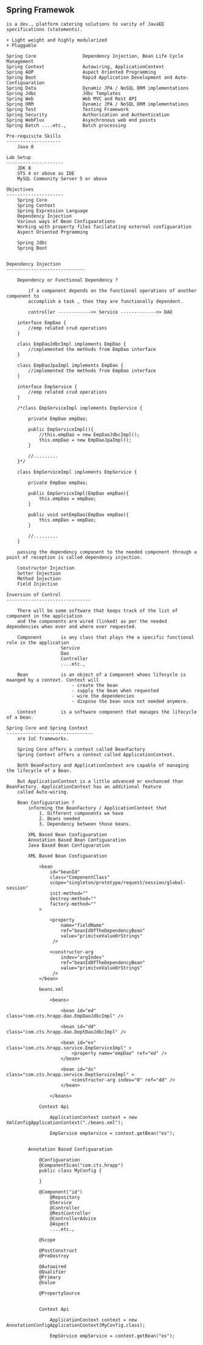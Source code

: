 Spring Framewok
-----------------------------------------------------------------------------------

    is a dev., platform catering solutions to varity of JavaEE specifications (statements).

    + Light weight and highly modularized
    + Pluggable

    Spring Core                 Dependency Injection, Bean Life Cycle Management
    Spring Context              Autowiring, ApplicationContext
    Spring AOP                  Aspect Oriented Programming
    Spring Boot                 Rapid Application Development and Auto-Configuaration
    Spring Data                 Dynamic JPA / NoSQL ORM implementations
    Spring Jdbc                 Jdbc Templates
    Spring Web                  Web MVC and Rest API
    Spring ORM                  Dynamic JPA / NoSQL ORM implementations
    Spring Test                 Testing Framework
    Spring Security             Authorization and Authentication
    Spring WebFlux              Asynchronous web end points
    Spring Batch ....etc.,      Batch processing

    Pre-requisite Skills
    --------------------
        Java 8

    Lab Setup
    ---------------------
        JDK 8
        STS 4 or above as IDE
        MySQL Community Server 5 or above

    Objectives
    ---------------------
        Spring Core
        Spring Context
        Spring Expression Language
        Dependency Injection
        Various ways of Bean Configuarations
        Working with property files facilatating external configuaration
        Aspect Oriented Prgramming

        Spring Jdbc
        Spring Boot
    

    Dependency Injection
    -----------------------------

        Dependency or Functional Dependency ?

            if a component depends on the functional operations of another component to
            accomplish a task , then they are functionally dependent.

            controller ------------>> Service ------------->> DAO

        interface EmpDao {
            //emp related crud operations
        }

        class EmpDaoJdbcImpl implements EmpDao {
            //implemented the methods from EmpDao interface
        }

        class EmpDaoJpaImpl implements EmpDao {
            //implemented the methods from EmpDao interface
        }

        interface EmpService {
            //emp related crud operations
        }

        /*class EmpServiceImpl implements EmpService {

            private EmpDao empDao;

            public EmpServiceImpl(){
                //this.empDao = new EmpDaoJdbcImpl();
                this.empDao = new EmpDaoJpaImpl();
            }

            //.........
        }*/

        class EmpServiceImpl implements EmpService {

            private EmpDao empDao;

            public EmpServiceImpl(EmpDao empDao){
                this.empDao = empDao;
            }

            public void setEmpDao(EmpDao empDao){
                this.empDao = empDao;
            }

            //.........
        }

        passing the dependency component to the needed component through a point of reception is called dependency injection.

        Constructor Injection
        Setter Injection
        Method Injection
        Field Injection

    Inversion of Control 
    -------------------------------

        There will be some software that keeps track of the list of component in the applciation
        and the components are wired (linked) as per the needed dependencies when ever and where ever requested.

        Component       is any class that plays the a specific functional role in the application
                        Service
                        Dao
                        Controller
                        ....etc.,

        Bean            is an object of a Component whoes lifecycle is maanged by a context. Context will
                            - create the bean
                            - supply the bean when requested
                            - wire the dependencies
                            - dispose the bean once not needed anymore.

        Context         is a software component that manages the lifecycle of a bean.

    Spring Core and Spring Context
    --------------------------------
        are IoC frameworks.

        Spring Core offers a context called BeanFactory
        Spring Context offers a context called ApplicationContext.

        Both BeanFactory and ApplicationContext are capable of managing the lifecycle of a Bean.

        But ApplicationContext is a little advanced or enchanced than BeanFactory. ApplicationContext has an additional feature
        called Auto-wiring.

        Bean Configuaration ?
            informing the BeanFactory / ApplicationContext that
                1. Different components we have
                2. Beans needed 
                3. Dependency between those beans.

            XML Based Bean Configuaration
            Annotation Based Bean Configuaration
            Java Based Bean Configuaration

            XML Based Bean Configuaration

                <bean 
                    id="beanId"
                    class="ComponentClass"
                    scope="singleton/prototype/request/session/global-session"
                    init-method=""
                    destroy-method=""
                    factory-method=""
                >
                    
                    <property
                        name="fieldName"
                        ref="beanIdOfTheDependencyBean"
                        value="primitveValueOrStrings"
                     />

                    <constructor-arg
                        index="argIndex"
                        ref="beanIdOfTheDependencyBean"
                        value="primitveValueOrStrings"
                     />
                </bean>

                beans.xml

                    <beans>

                        <bean id="ed" class="com.cts.hrapp.dao.EmpDaoJdbcImpl" />

                        <bean id="dd" class="com.cts.hrapp.dao.DeptDaoJdbcImpl" />

                        <bean id="es" class="com.cts.hrapp.service.EmpServiceImpl" >
                            <property name="empDao" ref="ed" />
                        </bean>

                        <bean id="ds" class="com.cts.hrapp.service.DeptServiceImpl" >
                            <constructor-arg index="0" ref="dd" />
                        </bean>

                    </beans>

                Context Api

                    ApplicationContext context = new XmlConfigApplicationContext("./beans.xml");

                    EmpService empService = context.getBean("es");

                    
            Annotation Based Configuaration

                @Configuaration
                @ComponentScan("com.cts.hrapp")
                public class MyConfig {

                }

                @Component("id")
                    @Repository
                    @Service
                    @Controller
                    @RestController
                    @ControllerAdvice
                    @Aspect
                    ....etc.,
                
                @Scope

                @PostConstruct
                @PreDestroy

                @Autowired
                @Qualifier
                @Primary
                @Value

                @PropertySource


                Context Api

                    ApplicationContext context = new AnnotationConfigApplicationContext(MyConfig.class);

                    EmpService empService = context.getBean("es");
